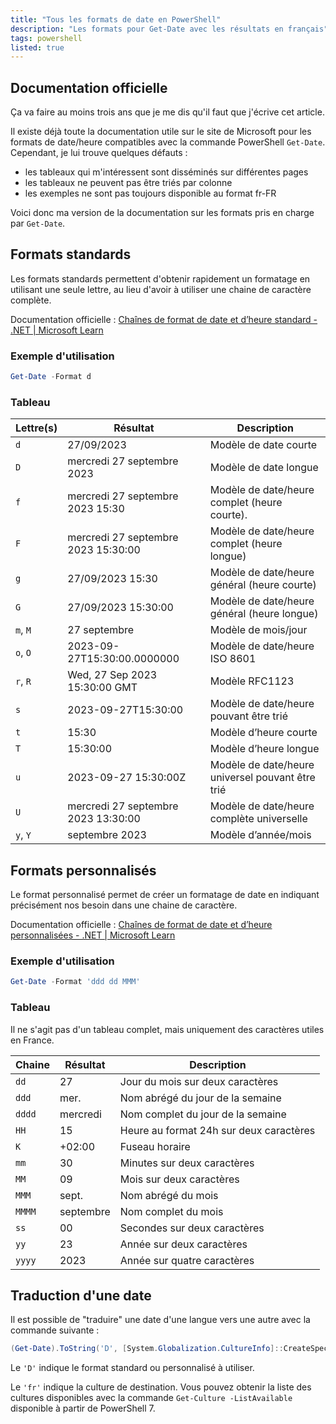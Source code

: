 ```yaml
---
title: "Tous les formats de date en PowerShell"
description: "Les formats pour Get-Date avec les résultats en français"
tags: powershell
listed: true
---
```


## Documentation officielle

Ça va faire au moins trois ans que je me dis qu'il faut que j'écrive cet article.

Il existe déjà toute la documentation utile sur le site de Microsoft pour les formats de date/heure compatibles avec la commande PowerShell `Get-Date`. Cependant, je lui trouve quelques défauts :

- les tableaux qui m'intéressent sont disséminés sur différentes pages
- les tableaux ne peuvent pas être triés par colonne
- les exemples ne sont pas toujours disponible au format fr-FR

Voici donc ma version de la documentation sur les formats pris en charge par `Get-Date`.

## Formats standards

Les formats standards permettent d'obtenir rapidement un formatage en utilisant une seule lettre, au lieu d'avoir à utiliser une chaine de caractère complète.

Documentation officielle : [Chaînes de format de date et d’heure standard - .NET \| Microsoft Learn](https://learn.microsoft.com/fr-fr/dotnet/standard/base-types/standard-date-and-time-format-strings)

### Exemple d'utilisation

```powershell
Get-Date -Format d
```

### Tableau

Lettre(s) | Résultat | Description
------ | -------- | -----------
`d` | 27/09/2023 | Modèle de date courte
`D` | mercredi 27 septembre 2023 | Modèle de date longue
`f` | mercredi 27 septembre 2023 15:30 | Modèle de date/heure complet (heure courte).
`F` | mercredi 27 septembre 2023 15:30:00 | Modèle de date/heure complet (heure longue)
`g` | 27/09/2023 15:30 | Modèle de date/heure général (heure courte)
`G` | 27/09/2023 15:30:00 | Modèle de date/heure général (heure longue)
`m`, `M` | 27 septembre | Modèle de mois/jour
`o`, `O` | 2023-09-27T15:30:00.0000000 | Modèle de date/heure ISO 8601
`r`, `R` | Wed, 27 Sep 2023 15:30:00 GMT | Modèle RFC1123 
`s` | 2023-09-27T15:30:00 | Modèle de date/heure pouvant être trié
`t` | 15:30 | Modèle d’heure courte
`T` | 15:30:00 | Modèle d’heure longue
`u` | 2023-09-27 15:30:00Z | Modèle de date/heure universel pouvant être trié
`U` | mercredi 27 septembre 2023 13:30:00 | Modèle de date/heure complète universelle
`y`, `Y` | septembre 2023 | Modèle d’année/mois

## Formats personnalisés

Le format personnalisé permet de créer un formatage de date en indiquant précisément nos besoin dans une chaine de caractère.

Documentation officielle : [Chaînes de format de date et d’heure personnalisées - .NET \| Microsoft Learn](https://learn.microsoft.com/fr-fr/dotnet/standard/base-types/custom-date-and-time-format-strings)

### Exemple d'utilisation

```powershell
Get-Date -Format 'ddd dd MMM'
```

### Tableau

Il ne s'agit pas d'un tableau complet, mais uniquement des caractères utiles en France.

Chaine | Résultat | Description
------ | -------- | -----------
`dd` | 27 | Jour du mois sur deux caractères
`ddd` | mer. | Nom abrégé du jour de la semaine
`dddd` | mercredi | Nom complet du jour de la semaine
`HH` | 15 | Heure au format 24h sur deux caractères
`K` | +02:00 | Fuseau horaire
`mm` | 30 | Minutes sur deux caractères
`MM` | 09 | Mois sur deux caractères
`MMM` | sept. | Nom abrégé du mois
`MMMM` | septembre | Nom complet du mois
`ss` | 00 | Secondes sur deux caractères
`yy` | 23 | Année sur deux caractères
`yyyy` | 2023 | Année sur quatre caractères

## Traduction d'une date

Il est possible de "traduire" une date d'une langue vers une autre avec la commande suivante :

```powershell
(Get-Date).ToString('D', [System.Globalization.CultureInfo]::CreateSpecificCulture('fr'))
```

Le `'D'` indique le format standard ou personnalisé à utiliser.

Le `'fr'` indique la culture de destination. Vous pouvez obtenir la liste des cultures disponibles avec la commande `Get-Culture -ListAvailable` disponible à partir de PowerShell 7.